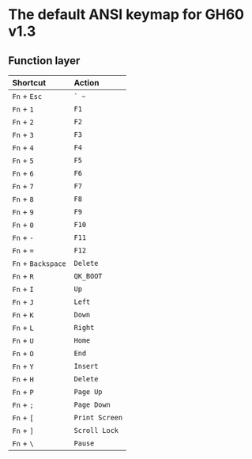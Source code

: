 # The default ANSI keymap for GH60 v1.3

## Function layer

| Shortcut           | Action               |
| :----------------- | :------------------- |
| `Fn` + `Esc`       | <kbd>&grave; ~</kbd> |
| `Fn` + `1`         | `F1`                 |
| `Fn` + `2`         | `F2`                 |
| `Fn` + `3`         | `F3`                 |
| `Fn` + `4`         | `F4`                 |
| `Fn` + `5`         | `F5`                 |
| `Fn` + `6`         | `F6`                 |
| `Fn` + `7`         | `F7`                 |
| `Fn` + `8`         | `F8`                 |
| `Fn` + `9`         | `F9`                 |
| `Fn` + `0`         | `F10`                |
| `Fn` + `-`         | `F11`                |
| `Fn` + `=`         | `F12`                |
| `Fn` + `Backspace` | `Delete`             |
| `Fn` + `R`         | `QK_BOOT`              |
| `Fn` + `I`         | `Up`                 |
| `Fn` + `J`         | `Left`               |
| `Fn` + `K`         | `Down`               |
| `Fn` + `L`         | `Right`              |
| `Fn` + `U`         | `Home`               |
| `Fn` + `O`         | `End`                |
| `Fn` + `Y`         | `Insert`             |
| `Fn` + `H`         | `Delete`             |
| `Fn` + `P`         | `Page Up`            |
| `Fn` + `;`         | `Page Down`          |
| `Fn` + `[`         | `Print Screen`       |
| `Fn` + `]`         | `Scroll Lock`        |
| `Fn` + `\`         | `Pause`              |
